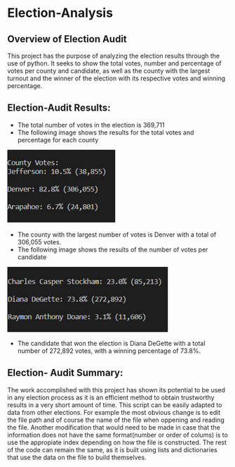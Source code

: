 # Election-Analysis

## Overview of Election Audit
This project has the purpose of analyzing the election results through the use of python. It seeks to show the total votes, number and percentage of votes per county and candidate, as well as the county with the largest turnout and the winner of the election with its respective votes and winning percentage. 

## Election-Audit Results:

* The total number of votes in the election is 369,711
* The following image shows the results for the total votes and percentage for each county

![](Resources/county_votes.png)

* The county with the largest number of votes is Denver with a total of 306,055 votes.
* The following image shows the results of the number of votes per candidate

![](Resources/candidate_votes.png)

* The candidate that won the election is Diana DeGette with a total number of 272,892 votes, with a winning percentage of 73.8%. 

## Election- Audit Summary: 
The work accomplished with this project has shown its potential to be used in any election process as it is an efficient method to obtain trustworthy results in a very short amount of time. This script can be easily adapted to data from other elections. For example the most obvious change is to edit the file path and of course the name of the file when oppening and reading the file. Another modification that would need to be made in case that the information does not have the same format(number or order of colums) is to use the appropiate index depending on how the file is constructed. The rest of the code can remain the same, as it is built using lists and dictionaries that use the data on the file to build themselves. 
